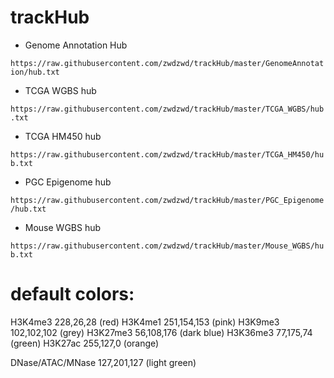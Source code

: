 # trackHub

- Genome Annotation Hub

`https://raw.githubusercontent.com/zwdzwd/trackHub/master/GenomeAnnotation/hub.txt`

- TCGA WGBS hub

`https://raw.githubusercontent.com/zwdzwd/trackHub/master/TCGA_WGBS/hub.txt`

- TCGA HM450 hub

`https://raw.githubusercontent.com/zwdzwd/trackHub/master/TCGA_HM450/hub.txt`

- PGC Epigenome hub

`https://raw.githubusercontent.com/zwdzwd/trackHub/master/PGC_Epigenome/hub.txt`

- Mouse WGBS hub

`https://raw.githubusercontent.com/zwdzwd/trackHub/master/Mouse_WGBS/hub.txt`

# default colors:

H3K4me3 228,26,28 (red)
H3K4me1 251,154,153 (pink)
H3K9me3 102,102,102 (grey)
H3K27me3 56,108,176 (dark blue)
H3K36me3 77,175,74 (green)
H3K27ac 255,127,0 (orange)

DNase/ATAC/MNase 127,201,127 (light green)
